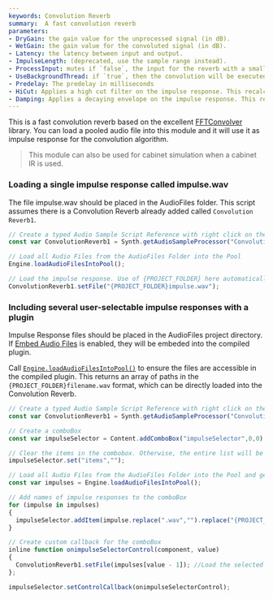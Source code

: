 ```yaml
---
keywords: Convolution Reverb
summary:  A fast convolution reverb
parameters: 
- DryGain: the gain value for the unprocessed signal (in dB).
- WetGain: the gain value for the convoluted signal (in dB).
- Latency: the latency between input and output.
- ImpulseLength: (deprecated, use the sample range instead).
- ProcessInput: mutes if `false`, the input for the reverb with a small fade to prevent clicks.
- UseBackgroundThread: if `true`, then the convolution will be executed on a background thread.
- Predelay: The predelay in milliseconds
- HiCut: Applies a high cut filter on the impulse response. This recalculates the IR so you can't use it during rendering.
- Damping: Applies a decaying envelope on the impulse response. This recalculates the IR so you can't use it during rendering.
---
```


This is a fast convolution reverb based on the excellent [FFTConvolver](https://github.com/HiFi-LoFi/FFTConvolver) library. 
You can load a pooled audio file into this module and it will use it as impulse response for the convolution algorithm.

> This module can also be used for cabinet simulation when a cabinet IR is used.

### Loading a single impulse response called impulse.wav

The file impulse.wav should be placed in the AudioFiles folder. This script assumes there is a Convolution Reverb already added called `Convolution Reverb1`.

```javascript
// Create a typed Audio Sample Script Reference with right click on the Convolution Module
const var ConvolutionReverb1 = Synth.getAudioSampleProcessor("Convolution Reverb1");

// Load all Audio Files from the AudioFiles Folder into the Pool
Engine.loadAudioFilesIntoPool();

// Load the impulse response. Use of {PROJECT_FOLDER} here automatically refers to the AudioFiles folder.
ConvolutionReverb1.setFile("{PROJECT_FOLDER}impulse.wav");
```

### Including several user-selectable impulse responses with a plugin
Impulse Response files should be placed in the AudioFiles project directory. If [Embed Audio Files](/working-with-hise/settings/project#embed-audio-files) is enabled, they will be embeded into the compiled plugin.

Call [`Engine.loadAudioFilesIntoPool()`](/scripting/scripting-api/engine#loadaudiofilesintopool) to ensure the files are accessible in the compiled plugin. This returns an array of paths in the `{PROJECT_FOLDER}filename.wav` format, which can be directly loaded into the Convolution Reverb.

```javascript
// Create a typed Audio Sample Script Reference with right click on the Convolution Module
const var ConvolutionReverb1 = Synth.getAudioSampleProcessor("Convolution Reverb1");

// Create a comboBox
const var impulseSelector = Content.addComboBox("impulseSelector",0,0);

// Clear the items in the combobox. Otherwise, the entire list will be appended each time the script is run.
impulseSelector.set("items","");

// Load all Audio Files from the AudioFiles Folder into the Pool and get the list of references
const var impulses = Engine.loadAudioFilesIntoPool();

// Add names of impulse responses to the comboBox
for (impulse in impulses)
{ 
  impulseSelector.addItem(impulse.replace(".wav","").replace("{PROJECT_FOLDER}","")); //Add just the name, removing the .wav extension and `{PROJECT_FOLDER}`
}

// Create custom callback for the comboBox
inline function onimpulseSelectorControl(component, value)
{
  ConvolutionReverb1.setFile(impulses[value - 1]); //Load the selected IR. Note that the comboBox value is 1 indexed
};

impulseSelector.setControlCallback(onimpulseSelectorControl);
```

